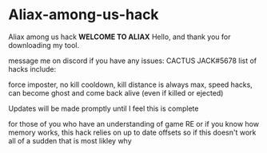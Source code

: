 # Aliax-among-us-hack
Aliax among us hack
****WELCOME TO ALIAX****
Hello, and thank you for downloading my tool. 

message me on discord if you have any issues: CACTUS JACK#5678
list of hacks include:

force imposter, no kill cooldown, kill distance is always max, speed hacks, can become ghost and come back alive (even if killed or ejected)

Updates will be made promptly until I feel this is complete

for those of you who have an understanding of game RE or if you know how memory works, this hack relies on up to date offsets so if this doesn't work all of a sudden that is most likley why

